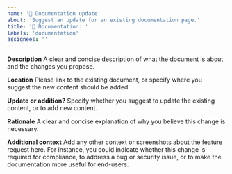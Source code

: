 ```yaml
---
name: '📝 Documentation update'
about: 'Suggest an update for an existing documentation page.'
title: '📝 Documentation: '
labels: 'documentation'
assignees: ''
---
```


**Description**
A clear and concise description of what the document is about and the changes you propose.

**Location**
Please link to the existing document, or specify where you suggest the new content should be added.

**Update or addition?**
Specify whether you suggest to update the existing content, or to add new content.

**Rationale**
A clear and concise explanation of why you believe this change is necessary.

**Additional context**
Add any other context or screenshots about the feature request here. For instance, you could indicate whether this change is required for compliance, to address a bug or security issue, or to make the documentation more useful for end-users.
